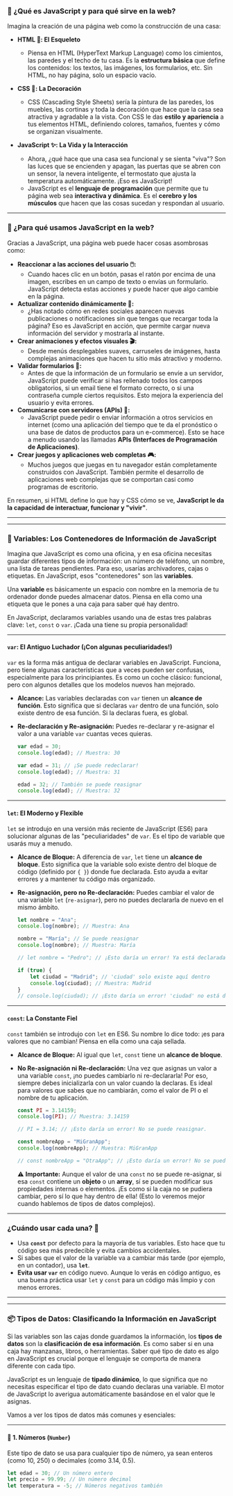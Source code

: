 
### 🧠 ¿Qué es JavaScript y para qué sirve en la web?

Imagina la creación de una página web como la construcción de una casa:

* **HTML 🏡: El Esqueleto**
    * Piensa en HTML (HyperText Markup Language) como los cimientos, las paredes y el techo de tu casa. Es la **estructura básica** que define los contenidos: los textos, las imágenes, los formularios, etc. Sin HTML, no hay página, solo un espacio vacío.

* **CSS 🎨: La Decoración**
    * CSS (Cascading Style Sheets) sería la pintura de las paredes, los muebles, las cortinas y toda la decoración que hace que la casa sea atractiva y agradable a la vista. Con CSS le das **estilo y apariencia** a tus elementos HTML, definiendo colores, tamaños, fuentes y cómo se organizan visualmente.

* **JavaScript ✨: La Vida y la Interacción**
    * Ahora, ¿qué hace que una casa sea funcional y se sienta "viva"? Son las luces que se encienden y apagan, las puertas que se abren con un sensor, la nevera inteligente, el termostato que ajusta la temperatura automáticamente. ¡Eso es JavaScript!
    * JavaScript es el **lenguaje de programación** que permite que tu página web sea **interactiva y dinámica**. Es el **cerebro y los músculos** que hacen que las cosas sucedan y respondan al usuario.

---

### 🚀 ¿Para qué usamos JavaScript en la web?

Gracias a JavaScript, una página web puede hacer cosas asombrosas como:

* **Reaccionar a las acciones del usuario 🖱️:**
    * Cuando haces clic en un botón, pasas el ratón por encima de una imagen, escribes en un campo de texto o envías un formulario. JavaScript detecta estas acciones y puede hacer que algo cambie en la página.
* **Actualizar contenido dinámicamente 🔄:**
    * ¿Has notado cómo en redes sociales aparecen nuevas publicaciones o notificaciones sin que tengas que recargar toda la página? Eso es JavaScript en acción, que permite cargar nueva información del servidor y mostrarla al instante.
* **Crear animaciones y efectos visuales 🎬:**
    * Desde menús desplegables suaves, carruseles de imágenes, hasta complejas animaciones que hacen tu sitio más atractivo y moderno.
* **Validar formularios 📝:**
    * Antes de que la información de un formulario se envíe a un servidor, JavaScript puede verificar si has rellenado todos los campos obligatorios, si un email tiene el formato correcto, o si una contraseña cumple ciertos requisitos. Esto mejora la experiencia del usuario y evita errores.
* **Comunicarse con servidores (APIs) 📡:**
    * JavaScript puede pedir o enviar información a otros servicios en internet (como una aplicación del tiempo que te da el pronóstico o una base de datos de productos para un e-commerce). Esto se hace a menudo usando las llamadas **APIs (Interfaces de Programación de Aplicaciones)**.
* **Crear juegos y aplicaciones web completas 🎮:**
    * Muchos juegos que juegas en tu navegador están completamente construidos con JavaScript. También permite el desarrollo de aplicaciones web complejas que se comportan casi como programas de escritorio.

En resumen, si HTML define lo que hay y CSS cómo se ve, **JavaScript le da la capacidad de interactuar, funcionar y "vivir"**.

---
---

### 📝 Variables: Los Contenedores de Información de JavaScript

Imagina que JavaScript es como una oficina, y en esa oficina necesitas guardar diferentes tipos de información: un número de teléfono, un nombre, una lista de tareas pendientes. Para eso, usarías archivadores, cajas o etiquetas. En JavaScript, esos "contenedores" son las **variables**.

Una **variable** es básicamente un espacio con nombre en la memoria de tu ordenador donde puedes almacenar datos. Piensa en ella como una etiqueta que le pones a una caja para saber qué hay dentro.

En JavaScript, declaramos variables usando una de estas tres palabras clave: `let`, `const` o `var`. ¡Cada una tiene su propia personalidad!

---

#### `var`: El Antiguo Luchador (¡Con algunas peculiaridades!)

`var` es la forma más antigua de declarar variables en JavaScript. Funciona, pero tiene algunas características que a veces pueden ser confusas, especialmente para los principiantes. Es como un coche clásico: funcional, pero con algunos detalles que los modelos nuevos han mejorado.

* **Alcance:** Las variables declaradas con `var` tienen un **alcance de función**. Esto significa que si declaras `var` dentro de una función, solo existe dentro de esa función. Si la declaras fuera, es global.
* **Re-declaración y Re-asignación:** Puedes re-declarar y re-asignar el valor a una variable `var` cuantas veces quieras.

    ```javascript
    var edad = 30;
    console.log(edad); // Muestra: 30

    var edad = 31; // ¡Se puede redeclarar!
    console.log(edad); // Muestra: 31

    edad = 32; // También se puede reasignar
    console.log(edad); // Muestra: 32
    ```

---

#### `let`: El Moderno y Flexible

`let` se introdujo en una versión más reciente de JavaScript (ES6) para solucionar algunas de las "peculiaridades" de `var`. Es el tipo de variable que usarás muy a menudo.

* **Alcance de Bloque:** A diferencia de `var`, `let` tiene un **alcance de bloque**. Esto significa que la variable solo existe dentro del bloque de código (definido por `{ }`) donde fue declarada. Esto ayuda a evitar errores y a mantener tu código más organizado.
* **Re-asignación, pero no Re-declaración:** Puedes cambiar el valor de una variable `let` (`re-asignar`), pero no puedes declararla de nuevo en el mismo ámbito.

    ```javascript
    let nombre = "Ana";
    console.log(nombre); // Muestra: Ana

    nombre = "María"; // Se puede reasignar
    console.log(nombre); // Muestra: María

    // let nombre = "Pedro"; // ¡Esto daría un error! Ya está declarada en este ámbito.

    if (true) {
        let ciudad = "Madrid"; // 'ciudad' solo existe aquí dentro
        console.log(ciudad); // Muestra: Madrid
    }
    // console.log(ciudad); // ¡Esto daría un error! 'ciudad' no está definida aquí.
    ```

---

#### `const`: La Constante Fiel

`const` también se introdujo con `let` en ES6. Su nombre lo dice todo: ¡es para valores que no cambian! Piensa en ella como una caja sellada.

* **Alcance de Bloque:** Al igual que `let`, `const` tiene un **alcance de bloque**.
* **No Re-asignación ni Re-declaración:** Una vez que asignas un valor a una variable `const`, ¡no puedes cambiarlo ni re-declararla! Por eso, siempre debes inicializarla con un valor cuando la declaras. Es ideal para valores que sabes que no cambiarán, como el valor de PI o el nombre de tu aplicación.

    ```javascript
    const PI = 3.14159;
    console.log(PI); // Muestra: 3.14159

    // PI = 3.14; // ¡Esto daría un error! No se puede reasignar.

    const nombreApp = "MiGranApp";
    console.log(nombreApp); // Muestra: MiGranApp

    // const nombreApp = "OtraApp"; // ¡Esto daría un error! No se puede redeclarar.
    ```
    ⚠️ **Importante:** Aunque el valor de una `const` no se puede re-asignar, si esa `const` contiene un **objeto** o un **array**, sí se pueden modificar sus propiedades internas o elementos. ¡Es como si la caja no se pudiera cambiar, pero sí lo que hay dentro de ella! (Esto lo veremos mejor cuando hablemos de tipos de datos complejos).

---

### ¿Cuándo usar cada una? 🤔

* Usa **`const`** por defecto para la mayoría de tus variables. Esto hace que tu código sea más predecible y evita cambios accidentales.
* Si sabes que el valor de la variable va a cambiar más tarde (por ejemplo, en un contador), usa **`let`**.
* **Evita usar `var`** en código nuevo. Aunque lo verás en código antiguo, es una buena práctica usar `let` y `const` para un código más limpio y con menos errores.

---
---

### 📦 Tipos de Datos: Clasificando la Información en JavaScript

Si las variables son las cajas donde guardamos la información, los **tipos de datos** son la **clasificación de esa información**. Es como saber si en una caja hay manzanas, libros, o herramientas. Saber qué tipo de dato es algo en JavaScript es crucial porque el lenguaje se comporta de manera diferente con cada tipo.

JavaScript es un lenguaje de **tipado dinámico**, lo que significa que no necesitas especificar el tipo de dato cuando declaras una variable. El motor de JavaScript lo averigua automáticamente basándose en el valor que le asignas.

Vamos a ver los tipos de datos más comunes y esenciales:

---

#### 🔢 1. Números (`Number`)

Este tipo de dato se usa para cualquier tipo de número, ya sean enteros (como 10, 250) o decimales (como 3.14, 0.5).

```javascript
let edad = 30; // Un número entero
let precio = 99.99; // Un número decimal
let temperatura = -5; // Números negativos también
